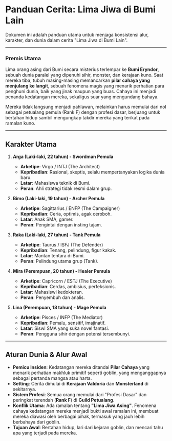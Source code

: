 # Panduan Cerita: Lima Jiwa di Bumi Lain

Dokumen ini adalah panduan utama untuk menjaga konsistensi alur, karakter, dan dunia dalam cerita "Lima Jiwa di Bumi Lain".

---

### Premis Utama

Lima orang asing dari Bumi secara misterius terlempar ke **Bumi Eryndor**, sebuah dunia paralel yang dipenuhi sihir, monster, dan kerajaan kuno. Saat mereka tiba, tubuh masing-masing memancarkan **pilar cahaya yang menjulang ke langit**, sebuah fenomena magis yang menarik perhatian para penghuni dunia, baik yang jinak maupun yang buas. Cahaya ini menjadi penanda kedatangan mereka, sekaligus suar yang mengundang bahaya.

Mereka tidak langsung menjadi pahlawan, melainkan harus memulai dari nol sebagai petualang pemula (Rank F) dengan profesi dasar, berjuang untuk bertahan hidup sambil mengungkap takdir mereka yang terikat pada ramalan kuno.

---

## Karakter Utama

1.  **Arga (Laki-laki, 22 tahun) - Swordman Pemula**
    *   **Arketipe**: Virgo / INTJ (The Architect)
    *   **Kepribadian**: Rasional, skeptis, selalu mempertanyakan logika dunia baru.
    *   **Latar**: Mahasiswa teknik di Bumi.
    *   **Peran**: Ahli strategi tidak resmi dalam grup.

2.  **Bimo (Laki-laki, 19 tahun) - Archer Pemula**
    *   **Arketipe**: Sagittarius / ENFP (The Campaigner)
    *   **Kepribadian**: Ceria, optimis, agak ceroboh.
    *   **Latar**: Anak SMA, gamer.
    *   **Peran**: Pengintai dengan insting tajam.

3.  **Raka (Laki-laki, 27 tahun) - Tank Pemula**
    *   **Arketipe**: Taurus / ISFJ (The Defender)
    *   **Kepribadian**: Tenang, pelindung, figur kakak.
    *   **Latar**: Mantan tentara di Bumi.
    *   **Peran**: Pelindung utama grup (Tank).

4.  **Mira (Perempuan, 20 tahun) - Healer Pemula**
    *   **Arketipe**: Capricorn / ESTJ (The Executive)
    *   **Kepribadian**: Cerdas, ambisius, perfeksionis.
    *   **Latar**: Mahasiswi kedokteran.
    *   **Peran**: Penyembuh dan analis.

5.  **Lina (Perempuan, 18 tahun) - Mage Pemula**
    *   **Arketipe**: Pisces / INFP (The Mediator)
    *   **Kepribadian**: Pemalu, sensitif, imajinatif.
    *   **Latar**: Siswi SMA yang suka novel fantasi.
    *   **Peran**: Pengguna sihir dengan potensi tersembunyi.

---

## Aturan Dunia & Alur Awal

*   **Pemicu Insiden**: Kedatangan mereka ditandai **Pilar Cahaya** yang menarik perhatian makhluk primitif seperti goblin, yang menganggapnya sebagai pertanda mangsa atau harta.
*   **Setting**: Cerita dimulai di **Kerajaan Valdoria** dan **Monsterland** di sekitarnya.
*   **Sistem Profesi**: Semua orang memulai dari "Profesi Dasar" dan peringkat terendah (**Rank F**) di **Guild Petualang**.
*   **Konflik Utama**: Ada ramalan tentang **"Lima Jiwa Asing"**. Fenomena cahaya kedatangan mereka menjadi bukti awal ramalan ini, membuat mereka diawasi oleh berbagai pihak, termasuk yang jauh lebih berbahaya dari goblin.
*   **Tujuan Awal**: Bertahan hidup, lari dari kejaran goblin, dan mencari tahu apa yang terjadi pada mereka.